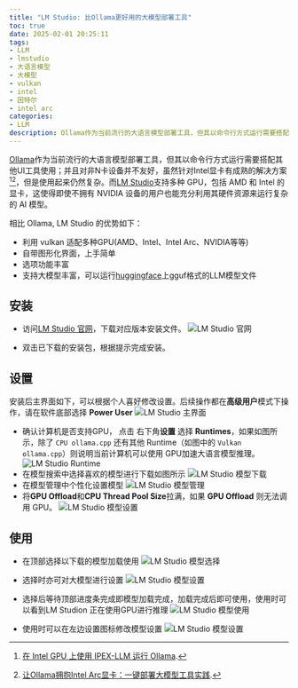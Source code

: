 ```yaml
---
title: "LM Studio: 比Ollama更好用的大模型部署工具" 
toc: true
date: 2025-02-01 20:25:11
tags:
- LLM
- lmstudio
- 大语言模型
- 大模型
- vulkan
- intel
- 因特尔
- intel arc
categories:
- LLM
description: Ollama作为当前流行的大语言模型部署工具，但其以命令行方式运行需要搭配其他UI工具使用；并且对非N卡设备并不友好，虽然针对Intel显卡有成熟的解决方案，但是使用起来仍然复杂。而LM Studio支持多种 GPU，包括 AMD 和 Intel 的显卡，这使得即使不拥有 NVIDIA 设备的用户也能充分利用其硬件资源来运行复杂的 AI 模型。
---
```


[Ollama](https://ollama.com/)作为当前流行的大语言模型部署工具，但其以命令行方式运行需要搭配其他UI工具使用；并且对非N卡设备并不友好，虽然针对Intel显卡有成熟的解决方案[^1][^2]，但是使用起来仍然复杂。而[LM Studio](https://lmstudio.ai/)支持多种 GPU，包括 AMD 和 Intel 的显卡，这使得即使不拥有 NVIDIA 设备的用户也能充分利用其硬件资源来运行复杂的 AI 模型。

相比 Ollama, LM Studio 的优势如下：
- 利用 vulkan 适配多种GPU(AMD、Intel、Intel Arc、NVIDIA等等)
- 自带图形化界面，上手简单
- 选项功能丰富
- 支持大模型丰富，可以运行[huggingface](https://huggingface.co/)上gguf格式的LLM模型文件
## 安装
- 访问[LM Studio 官网](https://lmstudio.ai/)，下载对应版本安装文件。
![LM Studio 官网](https://francisol-blog.oss-cn-beijing.aliyuncs.com/lmstudio-batter-than-ollama/lmstudio.png)

- 双击已下载的安装包，根据提示完成安装。
## 设置
安装后主界面如下，可以根据个人喜好修改设置。后续操作都在**高级用户**模式下操作，请在软件底部选择 **Power User**
![LM Studio 主界面](https://francisol-blog.oss-cn-beijing.aliyuncs.com/lmstudio-batter-than-ollama/main_ui.png)

- 确认计算机是否支持GPU， 点击 右下角**设置** 选择 **Runtimes**，如果如图所示，除了 `CPU ollama.cpp` 还有其他 Runtime（如图中的 `Vulkan ollama.cpp`）则说明当前计算机可以使用 GPU加速大语言模型推理。
![LM Studio Runtime](https://francisol-blog.oss-cn-beijing.aliyuncs.com/lmstudio-batter-than-ollama/llstudio_runtime.png)
- 在模型搜索中选择喜欢的模型进行下载如图所示
![LM Studio 模型下载](https://francisol-blog.oss-cn-beijing.aliyuncs.com/lmstudio-batter-than-ollama/model_download.png)
- 在模型管理中个性化设置模型
![LM Studio 模型管理](https://francisol-blog.oss-cn-beijing.aliyuncs.com/lmstudio-batter-than-ollama/model_manage.png)
- 将**GPU Offload**和**CPU Thread Pool Size**拉满，如果 **GPU Offload** 则无法调用 GPU。
![LM Studio 模型设置](https://francisol-blog.oss-cn-beijing.aliyuncs.com/lmstudio-batter-than-ollama/model_setting.png)

## 使用
- 在顶部选择以下载的模型加载使用
![LM Studio 模型选择](https://francisol-blog.oss-cn-beijing.aliyuncs.com/lmstudio-batter-than-ollama/select_model.png)

- 选择时亦可对大模型进行设置
![LM Studio 模型设置](https://francisol-blog.oss-cn-beijing.aliyuncs.com/lmstudio-batter-than-ollama/model_tmp_setting.png)
- 选择后等待顶部进度条完成即模型加载完成，加载完成后即可使用，使用时可以看到LM Studion 正在使用GPU进行推理
![LM Studio 模型使用](https://francisol-blog.oss-cn-beijing.aliyuncs.com/lmstudio-batter-than-ollama/run.png)
- 使用时可以在左边设置图标修改模型设置
![LM Studio 模型设置](https://francisol-blog.oss-cn-beijing.aliyuncs.com/lmstudio-batter-than-ollama/model_tmp_setting1.png)


[^1]: [在 Intel GPU 上使用 IPEX-LLM 运行 Ollama](https://github.com/intel/ipex-llm/blob/main/docs/mddocs/Quickstart/ollama_quickstart.zh-CN.md).
[^2]: [让Ollama拥抱Intel Arc显卡：一键部署大模型工具实践](https://francisol.github.io/LLM/ollama-for-intel/).